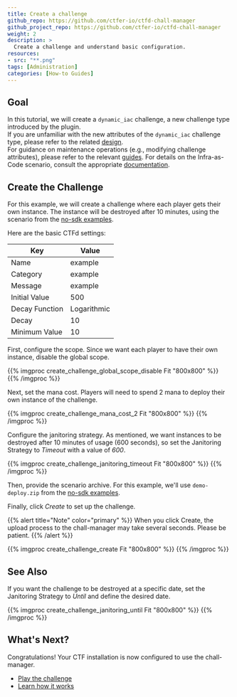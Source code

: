```yaml
---
title: Create a challenge
github_repo: https://github.com/ctfer-io/ctfd-chall-manager
github_project_repo: https://github.com/ctfer-io/ctfd-chall-manager
weight: 2
description: >
  Create a challenge and understand basic configuration.
resources:
- src: "**.png"
tags: [Administration]
categories: [How-to Guides]
---
```


## Goal

In this tutorial, we will create a `dynamic_iac` challenge, a new challenge type introduced by the plugin. <br>
If you are unfamiliar with the new attributes of the `dynamic_iac` challenge type, please refer to the related [design](/docs/ctfd-chall-manager/design). <br>
For guidance on maintenance operations (e.g., modifying challenge attributes), please refer to the relevant [guides](/docs/ctfd-chall-manager/guides).
For details on the Infra-as-Code scenario, consult the appropriate [documentation](/docs/chall-manager/challmaker-guides).

## Create the Challenge

For this example, we will create a challenge where each player gets their own instance. The instance will be destroyed after 10 minutes, using the scenario from the [no-sdk examples](https://github.com/ctfer-io/chall-manager/blob/main/examples/no-sdk).

Here are the basic CTFd settings:

| Key                	  | Value                    	  |
|---------------------	|------------------------   	|
| Name                	| example                   	|
| Category            	| example                    	|
| Message             	| example                   	|
| Initial Value       	| 500                       	|
| Decay Function      	| Logarithmic               	|
| Decay               	| 10                        	|
| Minimum Value         | 10                        	|

First, configure the scope. Since we want each player to have their own instance, disable the global scope.

{{% imgproc create_challenge_global_scope_disable Fit "800x800" %}}
{{% /imgproc %}}

Next, set the mana cost. Players will need to spend 2 mana to deploy their own instance of the challenge.

{{% imgproc create_challenge_mana_cost_2 Fit "800x800" %}}
{{% /imgproc %}}

Configure the janitoring strategy. As mentioned, we want instances to be destroyed after 10 minutes of usage (600 seconds), so set the Janitoring Strategy to *Timeout* with a value of *600*.

{{% imgproc create_challenge_janitoring_timeout Fit "800x800" %}}
{{% /imgproc %}}

Then, provide the scenario archive. For this example, we'll use `demo-deploy.zip` from the [no-sdk examples](https://github.com/ctfer-io/chall-manager/blob/main/examples/no-sdk).

Finally, click *Create* to set up the challenge.

{{% alert title="Note" color="primary" %}}
When you click Create, the upload process to the chall-manager may take several seconds. Please be patient.
{{% /alert %}}

{{% imgproc create_challenge_create Fit "800x800" %}}
{{% /imgproc %}}

## See Also

If you want the challenge to be destroyed at a specific date, set the Janitoring Strategy to *Until* and define the desired date.

{{% imgproc create_challenge_janitoring_until Fit "800x800" %}}
{{% /imgproc %}}


## What's Next?

Congratulations! Your CTF installation is now configured to use the chall-manager.

* [Play the challenge](/docs/ctfd-chall-manager/get-started/user-challenge)
* [Learn how it works](/docs/ctfd-chall-manager/design)

